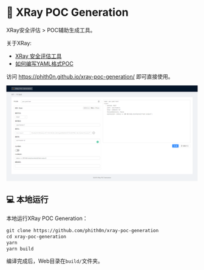 # 🧬 XRay POC Generation

XRay安全评估 > POC辅助生成工具。

关于XRay:

- [XRay 安全评估工具](https://github.com/chaitin/xray)
- [如何编写YAML格式POC](https://chaitin.github.io/xray/#/guide/poc)

访问 <https://phith0n.github.io/xray-poc-generation/> 即可直接使用。

![](screenshot.png)

## 💻 本地运行

本地运行XRay POC Generation：

```shell script
git clone https://github.com/phith0n/xray-poc-generation
cd xray-poc-generation
yarn
yarn build
```

编译完成后，Web目录在`build/`文件夹。